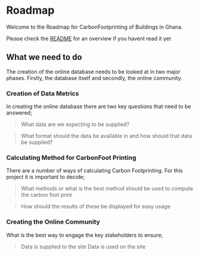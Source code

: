 # Roadmap

Welcome to the Roadmap for CarbonFootprinting of Buildings in Ghana.

Please check the [README](https://github.com/mljaddy/CarbonFootprinting-Gh/blob/main/README.md) for an overview if you havent read it yet 

## What we need to do

The creation of the online database needs to be looked at in two major phases. Firstly, the database itself and secondly, the online community. 

### Creation of Data Metrics

In creating the online database there are two key questions that need to be answered;

> What data are we expecting to be supplied?

> What format should the data be available in and how should that data be supplied?

### Calculating Method for CarbonFoot Printing

There are a number of ways of calculating Carbon Footprinting. For this project it is important to decide;
>What methods or what is the best method should be used to compute the carbon foot print

>How should the results of these be displayed for easy usage


### Creating the Online Community

What is the best way to engage the key stakeholders to ensure;
> Data is supplied to the site
> Data is used on the site


